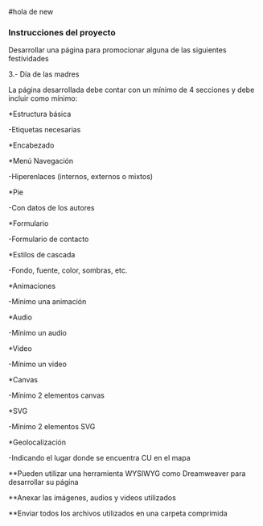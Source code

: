 #hola de new

### Instrucciones del proyecto 
Desarrollar una página para promocionar alguna de las siguientes festividades

3.- Día de las madres

La página desarrollada debe contar con un mínimo de 4 secciones y debe incluir como mínimo:

*Estructura básica

   -Etiquetas necesarias

*Encabezado

*Menú Navegación

   -Hiperenlaces (internos, externos o mixtos)

*Pie

   -Con datos de los autores

*Formulario

   -Formulario de contacto

*Estilos de cascada

   -Fondo, fuente, color, sombras, etc.

*Animaciones

   -Mínimo una animación

*Audio 

   -Mínimo un audio

*Video

   -Mínimo un video

*Canvas

   -Mínimo 2 elementos canvas

*SVG

   -Mínimo 2 elementos SVG

*Geolocalización

   -Indicando el lugar donde se encuentra CU en el mapa

**Pueden utilizar una herramienta WYSIWYG como Dreamweaver para desarrollar su página

**Anexar las imágenes, audios y videos utilizados

**Enviar todos los archivos utilizados en una carpeta comprimida